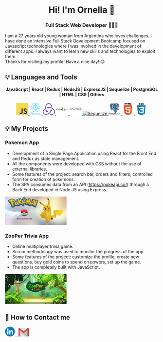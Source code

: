<h1 align="center">Hi! I'm Ornella 👋</h1>
<h3 align="center">Full Stack Web Developer 👩🏻‍💻</h3>
<p align="left">
I am a 27 years old young woman from Argentina who loves challenges. I have done an intensive Full Stack Development Bootcamp focused on Javascript technologies where I was involved in the development of different apps. I always want to learn new skills and technologies to exploit them. 
<br>
Thanks for visiting my profile! Have a nice day! 😊
</p>

## :bulb: Languages and Tools

<h4 align="center">JavaScript | React | Redux | NodeJS | ExpressJS | Sequelize | PostgreSQL | HTML | CSS | Others</h4>
<p align="center"> 
<a href="https://developer.mozilla.org/en-US/docs/Web/JavaScript" target="_blank" rel="noreferrer"> <img src="https://raw.githubusercontent.com/devicons/devicon/master/icons/javascript/javascript-original.svg" alt="Javascript" width="40" height="40"/> </a>
<a href="https://reactjs.org/" target="_blank" rel="noreferrer"> <img src="https://raw.githubusercontent.com/devicons/devicon/master/icons/react/react-original-wordmark.svg" alt="React" width="40" height="40"/> </a> 
<a href="https://redux.js.org" target="_blank" rel="noreferrer"> <img src="https://raw.githubusercontent.com/devicons/devicon/master/icons/redux/redux-original.svg" alt="Redux" width="40" height="40"/> </a> 
<a href="https://nodejs.org" target="_blank" rel="noreferrer"> <img src="https://raw.githubusercontent.com/devicons/devicon/master/icons/nodejs/nodejs-original-wordmark.svg" alt="NodeJS" width="40" height="40"/> </a> 
<a href="https://expressjs.com" target="_blank" rel="noreferrer"> <img src="https://raw.githubusercontent.com/devicons/devicon/master/icons/express/express-original-wordmark.svg" alt="Express" width="40" height="40"/> </a> 
<a href="https://sequelize.org/v5/" target="_blank" rel="noreferrer"> <img src="https://symbols.getvecta.com/stencil_95/67_sequelize-icon.54c1e009e5.jpg" alt="Sequelize" width="40" height="40"/> </a> 
<a href="https://www.postgresql.org" target="_blank" rel="noreferrer"> <img src="https://raw.githubusercontent.com/devicons/devicon/master/icons/postgresql/postgresql-original-wordmark.svg" alt="PostgreSQL" width="40" height="40"/> </a> 
<a href="https://www.w3.org/html/" target="_blank" rel="noreferrer"> <img src="https://raw.githubusercontent.com/devicons/devicon/master/icons/html5/html5-original-wordmark.svg" alt="HTML5" width="40" height="40"/> </a> 
<a href="https://www.w3schools.com/css/" target="_blank" rel="noreferrer"> <img src="https://raw.githubusercontent.com/devicons/devicon/master/icons/css3/css3-original-wordmark.svg" alt="CSS3" width="40" height="40"/> </a> 
</p>

## :bulb: My Projects

<h3 align="left">Pokemon App</h3>

- Development of a Single Page Application using React for the Front End and Redux as state management. 
- All the components were developed with CSS without the use of external libraries.
- Some features of the project: search bar, orders and filters, controlled form for creation of pokemons.
- The SPA consumes data from an API (https://pokeapi.co/) through a Back End developed in Node.JS using Express.

<p>
<img width="40%" src='./images/PokemonApp1.png/'alt='pokemon'>
</p>

<h3 align="left">ZooPer Trivia App</h3>

- Online multiplayer trivia game.
- Scrum methodology was used to monitor the progress of the app.
- Some features of the project: customize the profile, create new questions, buy gold coins to spend on powers, set up the game.
- The app is completely built with JavaScript. 

<p>
<img width="40%" src='./images/ZooperTrivia.jpg/'alt='zoopertrivia'>
</p>

## :round_pushpin: How to Contact me

<a href="https://www.linkedin.com/in/ornella-irigo/" ><img width="32" height="32" src="./icons/LinkedIn.png"> &nbsp;
<a href="mailto:ornella.irigo@gmail.com" ><img width="34" height="28" src="./icons/Gmail.png">




